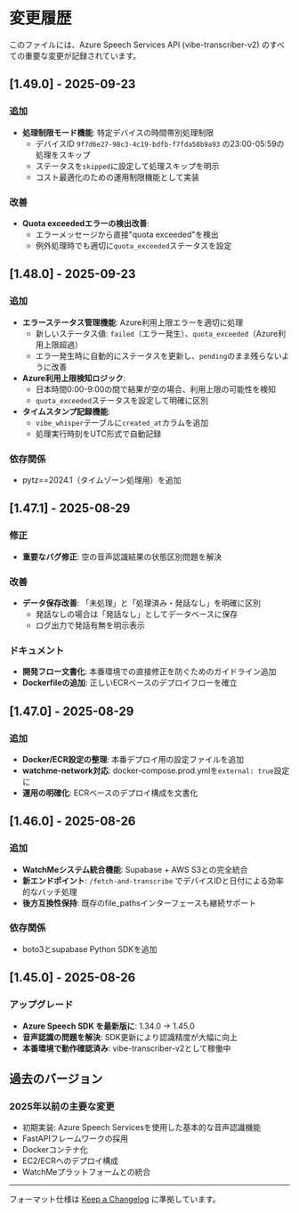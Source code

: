 # 変更履歴

このファイルには、Azure Speech Services API (vibe-transcriber-v2) のすべての重要な変更が記録されています。

## [1.49.0] - 2025-09-23

### 追加
- **処理制限モード機能**: 特定デバイスの時間帯別処理制限
  - デバイスID `9f7d6e27-98c3-4c19-bdfb-f7fda58b9a93` の23:00-05:59の処理をスキップ
  - ステータスを`skipped`に設定して処理スキップを明示
  - コスト最適化のための運用制限機能として実装

### 改善
- **Quota exceededエラーの検出改善**: 
  - エラーメッセージから直接"quota exceeded"を検出
  - 例外処理時でも適切に`quota_exceeded`ステータスを設定

## [1.48.0] - 2025-09-23

### 追加
- **エラーステータス管理機能**: Azure利用上限エラーを適切に処理
  - 新しいステータス値: `failed`（エラー発生）、`quota_exceeded`（Azure利用上限超過）
  - エラー発生時に自動的にステータスを更新し、`pending`のまま残らないように改善
- **Azure利用上限検知ロジック**: 
  - 日本時間0:00-9:00の間で結果が空の場合、利用上限の可能性を検知
  - `quota_exceeded`ステータスを設定して明確に区別
- **タイムスタンプ記録機能**:
  - `vibe_whisper`テーブルに`created_at`カラムを追加
  - 処理実行時刻をUTC形式で自動記録

### 依存関係
- pytz==2024.1（タイムゾーン処理用）を追加

## [1.47.1] - 2025-08-29

### 修正
- **重要なバグ修正**: 空の音声認識結果の状態区別問題を解決

### 改善
- **データ保存改善**: 「未処理」と「処理済み・発話なし」を明確に区別
  - 発話なしの場合は「発話なし」としてデータベースに保存
  - ログ出力で発話有無を明示表示

### ドキュメント
- **開発フロー文書化**: 本番環境での直接修正を防ぐためのガイドライン追加
- **Dockerfileの追加**: 正しいECRベースのデプロイフローを確立

## [1.47.0] - 2025-08-29

### 追加
- **Docker/ECR設定の整理**: 本番デプロイ用の設定ファイルを追加
- **watchme-network対応**: docker-compose.prod.ymlを`external: true`設定に
- **運用の明確化**: ECRベースのデプロイ構成を文書化

## [1.46.0] - 2025-08-26

### 追加
- **WatchMeシステム統合機能**: Supabase + AWS S3との完全統合
- **新エンドポイント**: `/fetch-and-transcribe` でデバイスIDと日付による効率的なバッチ処理
- **後方互換性保持**: 既存のfile_pathsインターフェースも継続サポート

### 依存関係
- boto3とsupabase Python SDKを追加

## [1.45.0] - 2025-08-26

### アップグレード
- **Azure Speech SDK を最新版に**: 1.34.0 → 1.45.0
- **音声認識の問題を解決**: SDK更新により認識精度が大幅に向上
- **本番環境で動作確認済み**: vibe-transcriber-v2として稼働中

## 過去のバージョン

### 2025年以前の主要な変更
- 初期実装: Azure Speech Servicesを使用した基本的な音声認識機能
- FastAPIフレームワークの採用
- Dockerコンテナ化
- EC2/ECRへのデプロイ構成
- WatchMeプラットフォームとの統合

---

フォーマット仕様は [Keep a Changelog](https://keepachangelog.com/ja/1.0.0/) に準拠しています。